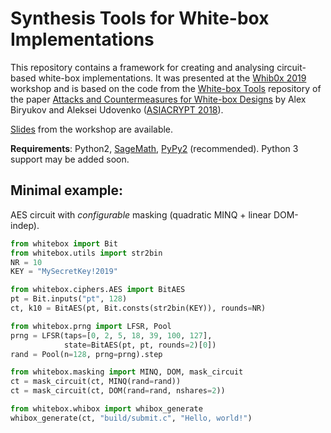 # Synthesis Tools for White-box Implementations

This repository contains a framework for creating and analysing circuit-based white-box implementations. It was presented at the [Whib0x 2019](https://www.cryptoexperts.com/whibox2019/) workshop and is based on the code from the [White-box Tools](https://github.com/cryptolu/whitebox) repository of the paper [Attacks and Countermeasures for White-box Designs](https://eprint.iacr.org/2018/049) by Alex Biryukov and Aleksei Udovenko ([ASIACRYPT 2018](https://www.springer.com/gp/book/9783030033286)).

[Slides](./slides.pdf) from the workshop are available.

**Requirements**: Python2, [SageMath](http://www.sagemath.org/), [PyPy2](https://pypy.org/) (recommended). Python 3 support may be added soon.

## Minimal example:

AES circuit with *configurable* masking (quadratic MINQ + linear DOM-indep).

```python
from whitebox import Bit
from whitebox.utils import str2bin
NR = 10
KEY = "MySecretKey!2019"

from whitebox.ciphers.AES import BitAES
pt = Bit.inputs("pt", 128)
ct, k10 = BitAES(pt, Bit.consts(str2bin(KEY)), rounds=NR)

from whitebox.prng import LFSR, Pool
prng = LFSR(taps=[0, 2, 5, 18, 39, 100, 127],
            state=BitAES(pt, pt, rounds=2)[0])
rand = Pool(n=128, prng=prng).step

from whitebox.masking import MINQ, DOM, mask_circuit
ct = mask_circuit(ct, MINQ(rand=rand))
ct = mask_circuit(ct, DOM(rand=rand, nshares=2))

from whitebox.whibox import whibox_generate
whibox_generate(ct, "build/submit.c", "Hello, world!")
```
